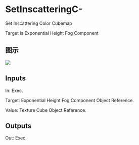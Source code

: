 # SetInscatteringC-

Set Inscattering Color Cubemap

Target is Exponential Height Fog Component

## 图示

![]($-20221218-20335511.png)

## Inputs

In: Exec.

Target: Exponential Height Fog Component Object Reference.

Value: Texture Cube Object Reference.  

## Outputs

Out: Exec.

